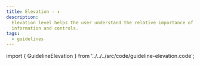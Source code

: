 ```yaml
---
title: Elevation - ↕️
description:
  Elevation level helps the user understand the relative importance of
  information and controls.
tags:
  - guidelines
---
```


<!-- CODE IMPORTS -->

<!-- prettier-ignore -->
import { GuidelineElevation } from '../../../src/code/guideline-elevation.code';

<!-- END CODE IMPORTS -->

<DocHeader props={props}/>

<ThemeWrapper>
  <GuidelineElevation />
</ThemeWrapper>
